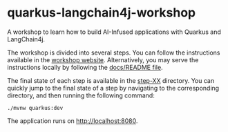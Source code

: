 # quarkus-langchain4j-workshop

A workshop to learn how to build AI-Infused applications with Quarkus and LangChain4j.


The workshop is divided into several steps. You can follow the instructions
available in the [workshop
website](https://quarkus.io/quarkus-langchain4j-workshop/). Alternatively,
you may serve the instructions locally by following the [docs/README
file](docs/README.md).

The final state of each step is available in the [step-XX](step-XX) directory.
You can quickly jump to the final state of a step by navigating to the corresponding directory, and then running the following command:

```shell
./mvnw quarkus:dev
```

The application runs on [http://localhost:8080](http://localhost:8080).